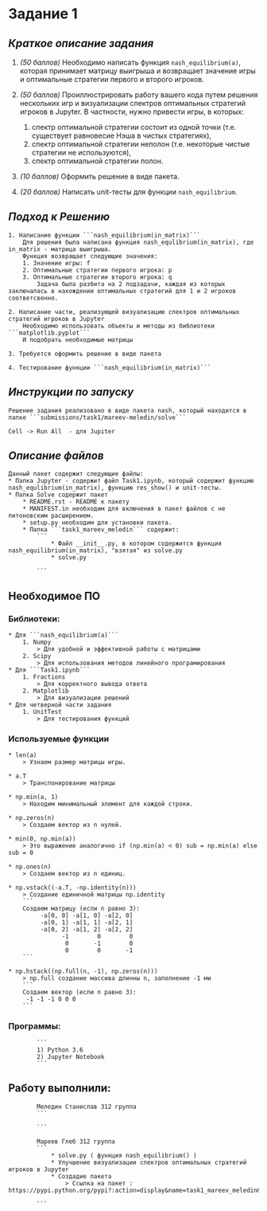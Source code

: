 # Задание 1

## *Краткое описание задания*

1) *(50 баллов)* Необходимо написать функция ```nash_equilibrium(a)```, которая принимает матрицу выигрыша и возвращает значение игры и оптимальные стратегии первого и второго игроков.

2) *(50 баллов)* Проиллюстрировать работу вашего кода путем решения нескольких игр и визуализации спектров оптимальных стратегий игроков в Jupyter. В частности, нужно привести игры, в которых:
	1) спектр оптимальной стратегии состоит из одной точки (т.е. существует равновесие Нэша в чистых стратегиях),
	2) спектр оптимальной стратегии неполон (т.е. некоторые чистые стратегии не используются),
	3) спектр оптимальной стратегии полон.
	
3) *(10 баллов)* Оформить решение в виде пакета.

4) *(20 баллов)* Написать unit-тесты для функции ```nash_equilibrium```.

## *Подход к Решению*
    1. Написание функции ```nash_equilibrium(in_matrix)``` 
		Для решения была написана функция nash_equlibrium(in_matrix), где in_matrix - матрица выигрыша.
		Функция возвращает следующие значения: 
		1. Значение игры: f 
		2. Оптимальные стратегии первого игрока: p
		3. Оптимальные стратегии второго игрока: q
			Задача была разбита на 2 подзадачи, каждая из которых заключалась в нахождении оптимальных стратегий для 1 и 2 игроков соответсвенно.
		
	2. Написание части, реализующей визуализацию спектров оптимальных стратегий игроков в Jupyter
		Необходимо использовать объекты и методы из библиотеки ```matplotlib.pyplot```
		И подобрать необходимые матрицы

	3. Требуется оформить решение в виде пакета

	4. Тестирование функции ```nash_equilibrium(in_matrix)```

## *Инструкции по запуску*

	Решение задания реализовано в виде пакета nash, который находится в папке ```submissions/task1/mareev-meledin/solve```

	Cell -> Run All  - для Jupiter	
	

## *Описание файлов*
	Данный пакет содержит следующие файлы: 
	* Папка Jupyter - содержит файл Task1.ipynb, который содержит функцию nash_equlibrium(in_matrix), функцию res_show() и unit-тесты. 
	* Папка Solve содержит пакет
		* README.rst - README к пакету
		* MANIFEST.in необходим для включения в пакет файлов с не питоновским расширением.
		* setup.py необходим для установки пакета.
		* Папка ```task1_mareev_meledin``` содержит:
			```
				* Файл __init__.py, в котором содержится функция nash_equilibrium(in_matrix), "взятая" из solve.py
				* solve.py 
			
			```
			
## Необходимое ПО
### Библиотеки:
	* Для ```nash_equilibrium(a)```
		1. Numpy
			> Для удобной и эффективной работы с матрицами
		2. Scipy 
			> Для использования методов линейного програмирования
	* Для ```Task1.ipynb```
		1. Fractions
			> Для корректного вывода ответа
		2. Matplotlib
			> Для визуализации решений
	* Для четверной части задания
		1. UnitTest
			> Для тестирования функций
### Используемые функции
	* len(a)
		> Узнаем размер матрицы игры.
		
	* a.T 
		> Транспонирование матрицы
	
	* np.min(a, 1)
		> Находим минимальный элемент для каждой строки.
	
	* np.zeros(n)
		> Создаем вектор из n нулей.
	
	* min(0, np.min(a))
		> Это выражение аналогично if (np.min(a) < 0) sub = np.min(a) else sub = 0
	
	* np.ones(n)
		> Создаем вектор из n единиц.
	
	* np.vstack((-a.T, -np.identity(n)))
		> Создание единичной матрицы np.identity
		```
		Создаем матрицу (если n равно 3):
			 -a[0, 0] -a[1, 0] -a[2, 0]
			 -a[0, 1] -a[1, 1] -a[2, 1]
			 -a[0, 2] -a[1, 2] -a[2, 2]
			       -1        0        0
			        0       -1        0
			        0        0       -1
		```
	
	* np.hstack((np.full(n, -1), np.zeros(n)))
		> np.full создание массива длинны n, заполнение -1 ми
		```
		Создаем вектор (если n равно 3):
		 -1 -1 -1 0 0 0 
		```
		
### Программы:
			```
			1) Python 3.6
			2) Jupyter Notebook 
			```

## Работу выполнили:
			Меледин Станислав 312 группа
			```
			
			```

			Мареев Глеб 312 группа
			```
				* solve.py ( функция nash_equilibrium() )
				* Улучшение визуализации спектров оптимальных стратегий игроков в Jupyter
				* Создадие пакета
					> Ссылка на пакет : https://pypi.python.org/pypi?:action=display&name=task1_mareev_meledin&version=4.2
			
			```
			
